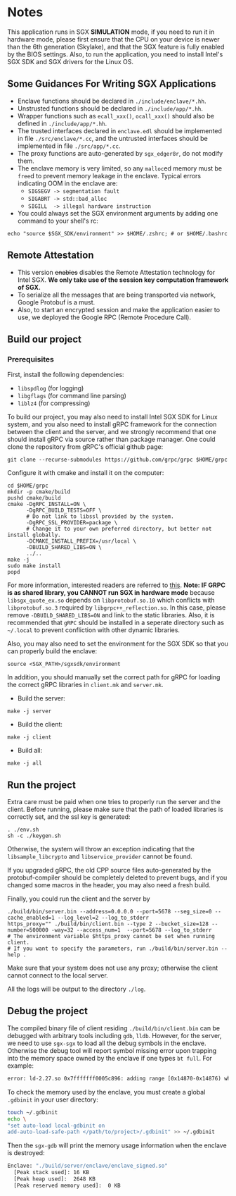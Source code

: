 # Notes

This application runs in SGX **SIMULATION** mode, if you need to run it in hardware mode, please first ensure that the CPU on your device is newer than the 6th generation (Skylake), and that the SGX feature is fully enabled by the BIOS settings. Also, to run the application, you need to install Intel's SGX SDK and SGX drivers for the Linux OS.

## Some Guidances For Writing SGX Applications

* Enclave functions should be declared in `./include/enclave/*.hh`.
* Unstrusted functions should be declared in `./include/app/*.hh`.
* Wrapper functions such as `ecall_xxx()`, `ocall_xxx()` should also be defined in `./include/app/*.hh`.
* The trusted interfaces declared in `enclave.edl` should be implemented in file `./src/enclave/*.cc`, and the untrusted interfaces should be implemented in file `./src/app/*.cc`.
* The proxy functions are auto-generated by `sgx_edger8r`, do not modify them.
* The enclave memory is very limited, so any `malloc`ed memory must be `free`d to prevent
  memory leakage in the enclave. Typical errors indicating OOM in the enclave are:
  * `SIGSEGV -> segmentation fault`
  * `SIGABRT -> std::bad_alloc`
  * `SIGILL  -> illegal hardware instruction`
* You could always set the SGX environment arguments by adding one command to your shell's rc:

```shell
echo "source $SGX_SDK/environment" >> $HOME/.zshrc; # or $HOME/.bashrc
```

## Remote Attestation

* This version <s>enables</s> disables the Remote Attestation technology for Intel SGX. **We only take use of the session key computation framework of SGX.**
* To serialize all the messages that are being transported via network, Google Protobuf is a must.
* Also, to start an encrypted session and make the application easier to use, we deployed the Google RPC (Remote Procedure Call).

## Build our project

### Prerequisites

First, install the following dependencies:

* `libspdlog` (for logging)
* `libgflags` (for command line parsing)
* `liblz4` (for compressing)

To build our project, you may also need to install Intel SGX SDK for Linux system, and you also need to install gRPC framework for the connection between the client and the server, and we strongly recommend that one should install gRPC via source rather than package manager. One could clone the repository from gRPC's official github page:

```shell
git clone --recurse-submodules https://github.com/grpc/grpc $HOME/grpc
```

Configure it with cmake and install it on the computer:

```shell
cd $HOME/grpc
mkdir -p cmake/build
pushd cmake/build
cmake -DgRPC_INSTALL=ON \                
      -DgRPC_BUILD_TESTS=OFF \
      # Do not link to libssl provided by the system.
      -DgRPC_SSL_PROVIDER=package \ 
      # Change it to your own preferred directory, but better not install globally.
      -DCMAKE_INSTALL_PREFIX=/usr/local \
      -DBUILD_SHARED_LIBS=ON \
      ../..
make -j
sudo make install
popd
```

For more information, interested readers are referred to [this](https://grpc.io). **Note: IF GRPC is as shared library, you CANNOT run SGX in hardware mode** because `libsgx_quote_ex.so` depends on `libprotobuf.so.10` which conflicts with `libprotobuf.so.3` required by `libgrpc++_reflection.so`. In this case, please remove `-DBUILD_SHARED_LIBS=ON` and link to the static libraries. Also, it is recommended that `gRPC` should be installed in a seperate directory such as `~/.local` to prevent confliction with other dynamic libraries.

Also, you may also need to set the environment for the SGX SDK so that you can properly build the enclave:

```shell
source <SGX_PATH>/sgxsdk/environment
```

In addition, you should manually set the correct path for gRPC for loading the correct gRPC libraries in `client.mk` and `server.mk`.

* Build the server:

```shell
make -j server
```

* Build the client:

```shell
make -j client
```

* Build all:

```shell
make -j all
```

## Run the project

Extra care must be paid when one tries to properly run the server and the client. Before running, please make sure that the path of loaded libraries is correctly set, and the ssl key is generated:

```shell
. ./env.sh
sh -c ./keygen.sh
```

Otherwise, the system will throw an exception indicating that the `libsample_libcrypto` and `libservice_provider` cannot be found.

If you upgraded gRPC, the old CPP source files auto-generated by the protobuf-compiler should be completely deleted to prevent bugs, and if you changed some macros in the header, you may also need a fresh build.

Finally, you could run the client and the server by

```shell
./build/bin/server.bin --address=0.0.0.0 --port=5678 --seg_size=0 --cache_enabled=1 --log_level=2 --log_to_stderr
https_proxy="" ./build/bin/client.bin --type 2 --bucket_size=128 --number=500000 -way=32 --access_num=1  --port=5678 --log_to_stderr
# The environment variable $https_proxy cannot be set when running client.
# If you want to specify the parameters, run ./build/bin/server.bin --help .
```

Make sure that your system does not use any proxy; otherwise the client cannot connect to the local server.

All the logs will be output to the directory `./log`.

## Debug the project

The compiled binary file of client residing `./build/bin/client.bin` can be debugged with arbitrary tools including `gdb`, `lldb`. However, for the server, we need to use `sgx-sgx` to load all the debug symbols in the enclave. Otherwise the debug tool will report symbol missing error upon trapping into the memory space owned by the enclave if one types `bt full`. For example:

```txt
error: ld-2.27.so 0x7fffffff0005c896: adding range [0x14870-0x14876) which has a base that is less than the function's low PC 0x14f60. Please file a bug and attach the file at the start of this error message
```

To check the memory used by the enclave, you must create a global `.gdbinit` in your user directory:

```sh
touch ~/.gdbinit
echo \
"set auto-load local-gdbinit on
add-auto-load-safe-path </path/to/project>/.gdbinit" >> ~/.gdbinit
```

Then the `sgx-gdb` will print the memory usage information when the enclave is destroyed:

```sh
Enclave: "./build/server/enclave/enclave_signed.so"
  [Peak stack used]: 16 KB
  [Peak heap used]:  2648 KB
  [Peak reserved memory used]:  0 KB
```

